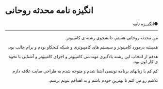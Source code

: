 # انگیزه نامه محدثه روحانی

<p dir="rtl" align="right"> ●انگیــزه نامه </p>
<hr/>
<p dir="rtl" align="right">من محدثه روحانی هستم، دانشجوی رشته ی کامپیوتر.</p>
<p dir="rtl" align="right">همیشه درمورد کامپیوتر و سیستم های کامپیوتری و شبکه کنجکاو بودم و برام جالب بود.</p>
<p dir="rtl" align="right">هدفم از انتخاب این رشته یادگیری مهندسی کامپیوتر و اجزای کامپیوتر و آشنایی با نحوه ی کار اون بود.</p>
<p dir="rtl" align="right">کم کم با زبانهای برنامه نویسی آشنا شدم و متوجه شدم به طراحی سایت علاقه دارم</p>
<p dir="rtl" align="right">تلاشم رو می کنم تا بهترینِ خودم باشم و به اهدافم بتونم برسم.</p>
